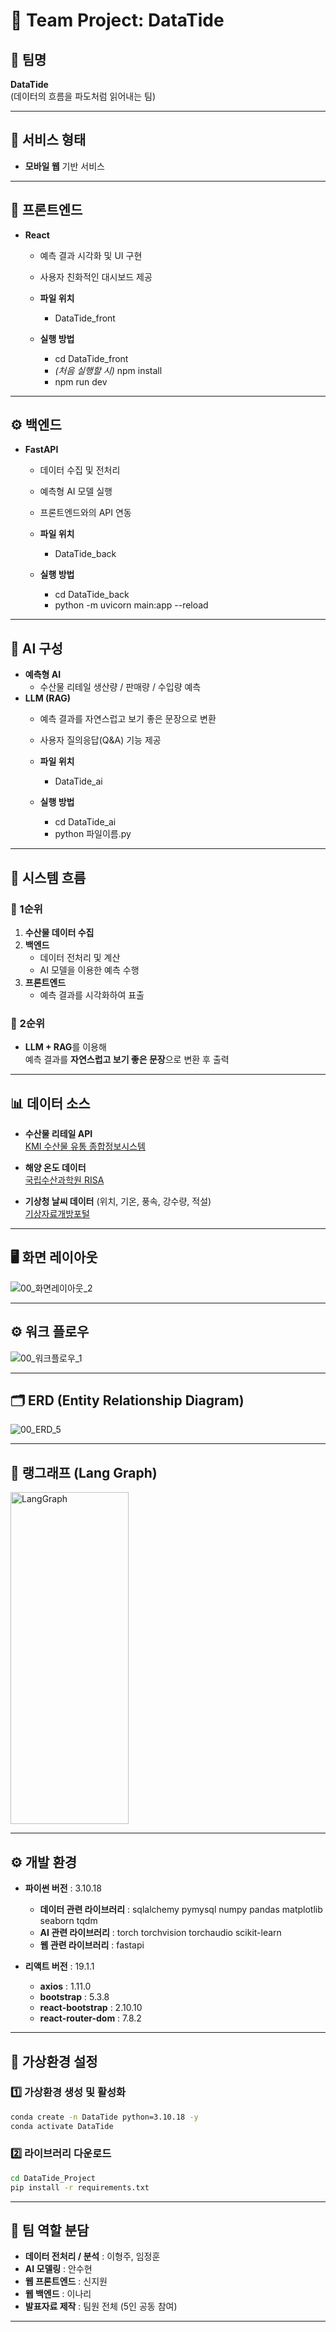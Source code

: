 # 🌊 Team Project: DataTide

## 👥 팀명
**DataTide**  
(데이터의 흐름을 파도처럼 읽어내는 팀)

---

## 📱 서비스 형태
- **모바일 웹** 기반 서비스

---

## 🎨 프론트엔드
- **React**  
  - 예측 결과 시각화 및 UI 구현  
  - 사용자 친화적인 대시보드 제공
 
  - **파일 위치**
    - DataTide_front
  - **실행 방법**
    - cd DataTide_front
    - *(처음 실행할 시)* npm install
    - npm run dev

---

## ⚙️ 백엔드
- **FastAPI**  
  - 데이터 수집 및 전처리  
  - 예측형 AI 모델 실행  
  - 프론트엔드와의 API 연동
 
  - **파일 위치**
    - DataTide_back
  - **실행 방법**
    - cd DataTide_back
    - python -m uvicorn main:app --reload

---

## 🧠 AI 구성
- **예측형 AI**  
  - 수산물 리테일 생산량 / 판매량 / 수입량 예측
- **LLM (RAG)**  
  - 예측 결과를 자연스럽고 보기 좋은 문장으로 변환  
  - 사용자 질의응답(Q&A) 기능 제공
 
  - **파일 위치**
    - DataTide_ai
  - **실행 방법**
    - cd DataTide_ai
    - python 파일이름.py

---

## 🔄 시스템 흐름

### 📌 1순위
1. **수산물 데이터 수집**
2. **백엔드**
   - 데이터 전처리 및 계산
   - AI 모델을 이용한 예측 수행
3. **프론트엔드**
   - 예측 결과를 시각화하여 표출

### 📌 2순위
- **LLM + RAG**를 이용해  
  예측 결과를 **자연스럽고 보기 좋은 문장**으로 변환 후 출력

---

## 📊 데이터 소스

- **수산물 리테일 API**  
  [KMI 수산물 유통 종합정보시스템](https://fishdata.kmi.re.kr/fornt/openApi/main.do)

- **해양 온도 데이터**  
  [국립수산과학원 RISA](https://www.nifs.go.kr/risa/risaStatList.risa)

- **기상청 날씨 데이터** (위치, 기온, 풍속, 강수량, 적설)  
  [기상자료개방포털](https://data.kma.go.kr/data/grnd/selectAsosRltmList.do?pgmNo=36)

---

## 🖥️ 화면 레이아웃
![00_화면레이아웃_2](https://github.com/user-attachments/assets/f026f4e9-8bd2-4f42-9afb-7d1cf97ab95c)

---

## ⚙️ 워크 플로우
![00_워크플로우_1](https://github.com/user-attachments/assets/ddab7376-647b-44c3-aa76-29a554bd6886)

---

## 🗂️ ERD (Entity Relationship Diagram)
![00_ERD_5](https://github.com/user-attachments/assets/3eafeb39-5945-40e5-b2ec-88789c95d15f)

---

## 🔵 랭그래프 (Lang Graph)
<img width="189" height="531" alt="LangGraph" src="https://github.com/user-attachments/assets/bf59a0ab-13f0-4bc4-9c0a-eadf428cc69c" />


---

## ⚙️ 개발 환경

- **파이썬 버전** : 3.10.18
  - **데이터 관련 라이브러리** : sqlalchemy pymysql numpy pandas matplotlib seaborn tqdm
  - **AI 관련 라이브러리** : torch torchvision torchaudio scikit-learn
  - **웹 관련 라이브러리** : fastapi

- **리액트 버전** : 19.1.1
  - **axios** : 1.11.0
  - **bootstrap** : 5.3.8
  - **react-bootstrap** : 2.10.10
  - **react-router-dom** : 7.8.2
 

---

## 🐍 가상환경 설정

### 1️⃣ 가상환경 생성 및 활성화
```bash
conda create -n DataTide python=3.10.18 -y
conda activate DataTide
```
### 2️⃣ 라이브러리 다운로드
```bash
cd DataTide_Project
pip install -r requirements.txt
```


---

## 👤 팀 역할 분담

- **데이터 전처리 / 분석** : 이형주, 임정훈  
- **AI 모델링** : 안수현  
- **웹 프론트엔드** : 신지원  
- **웹 백엔드** : 이나리  
- **발표자료 제작** : 팀원 전체 (5인 공동 참여)  

---


